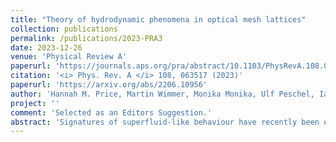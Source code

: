 ```yaml
---
title: "Theory of hydrodynamic phenomena in optical mesh lattices"
collection: publications
permalink: /publications/2023-PRA3
date: 2023-12-26
venue: 'Physical Review A'
paperurl: 'https://journals.aps.org/pra/abstract/10.1103/PhysRevA.108.063517'
citation: '<i> Phys. Rev. A </i> 108, 063517 (2023)'
paperurl: 'https://arxiv.org/abs/2206.10956'
author: 'Hannah M. Price, Martin Wimmer, Monika Monika, Ulf Peschel, Iacopo Carusotto'
project: ''
comment: 'Selected as an Editors Suggestion.'
abstract: 'Signatures of superfluid-like behaviour have recently been observed experimentally in a nonlinear optical mesh lattice, where the arrival time of optical pulses propagating in a pair of coupled optical fiber loops is interpreted as a synthetic spatial dimension. Here, we develop a general theory of the fluid of light in such optical mesh lattices. On the one hand, this theory provides a solid framework for an analytical and numerical interpretation of the experimental observations. On the other hand it anticipates new physical effects stemming from the specific spatio-temporally periodic geometry of our set-up. Our work opens the way towards the full exploitation of optical mesh lattices system as a promising platform for studies of hydrodynamics phenomena in fluids of light in novel configurations.'
---
```

